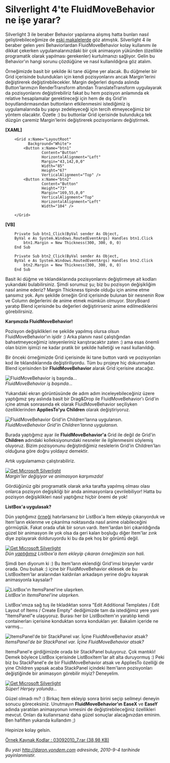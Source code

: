 # Silverlight 4'te FluidMoveBehavior ne işe yarar? 

Silverlight 3 ile beraber Behavior yapılarına alışmış hatta bunları
nasıl geliştirebileceğimize de [eski
makalelerde](http://daron.yondem.com/tr/post/f46c0a0d-7572-4f65-ba14-4869b913933d)
göz atmıştık. Silverlight 4 ile beraber gelen yeni Behaviorlardan
FluidMoveBehavior kolay kullanımı ile dikkat çekerken
uygulamalarınızdaki bir çok animasyon yükünden (özellikle programatik
olarak yapılması gerekenler) kurtulmanızı sağlıyor. Gelin bu Behavior'ın
hangi sorunu çözdüğüne ve nasıl kullanıldığına göz atalım.

Örneğimizde basit bir şekilde iki tane düğme yer alacak. Bu düğmeler bir
Grid içerisinde bulundukları için kendi pozisyonlarını ancak
Margin'lerini değiştirerek değiştirebilecekler. Margin değerleri dışında
aslında Button'larımızın RenderTransform altından TranslateTransform
uygulayarak da pozisyonlarını değiştirebiliriz fakat bu hem pozisyon
anlamında ek relative hesaplamalar gerektireceği için hem de dış Grid'in
boyutlandırmasından buttonların etkilenmesini istediğimiz iş
uygulamalarında bu yapıyı zedeleyeceği için tercih etmeyeceğimiz bir
yöntem olacaktır. Özetle :) bu buttonlar Grid içerisinde bulundukça tek
düzgün çaremiz Margin'lerini değiştirerek pozisyonlarını değiştirmek.

**[XAML]**

``` {style="font-family: consolas"}
    <Grid x:Name="LayoutRoot"
          Background="White">
        <Button x:Name="btn1"
                Content="Button"
                HorizontalAlignment="Left"
                Margin="43,142,0,0"
                Width="85"
                Height="67"
                VerticalAlignment="Top" />
        <Button x:Name="btn2"
                Content="Button"
                Height="73"
                Margin="169,55,0,0"
                VerticalAlignment="Top"
                HorizontalAlignment="Left"
                Width="104" />
 
    </Grid>
```

**[VB]**

``` {style="font-family: consolas"}
    Private Sub btn1_Click(ByVal sender As Object, 
    ByVal e As System.Windows.RoutedEventArgs) Handles btn1.Click
        btn1.Margin = New Thickness(300, 300, 0, 0)
    End Sub
 
    Private Sub btn2_Click(ByVal sender As Object, 
    ByVal e As System.Windows.RoutedEventArgs) Handles btn2.Click
        btn2.Margin = New Thickness(300, 300, 0, 0)
    End Sub
```

Basit iki düğme ve tıklandıklarında pozisyonlarını değiştirmeye ait
kodları yukarıdaki bulabilirsiniz. Şimdi sorumuz şu; biz bu pozisyon
değişikliğim nasıl anime ederiz? Margin Thickness tipinde olduğu için
anime etme şansımız yok. Aynı şekilde örneğin Grid içerisinde bulunan
bir nesnenin Row ve Column değerlerini de anime etmek mümkün olmuyor.
StoryBoard yaratıp Blend içerisinde bu değerleri değiştirirseniz anime
edilmediklerini görebilirsiniz.

**Karşınızda FluidMoveBehavior!**

Pozisyon değişiklikleri ne şekilde yapılmış olursa olsun
FluidMoveBehavior'ın işidir :) Arka planını nasıl çalıştığından
bahsetmeyeceğimiz isteyenleriniz karıştıracaktır zaten :) ama esas
önemli olan bizim işimizi ne kadar pratik bir şekilde halletiği ve nasıl
kullanıldığı.

Bir önceki örneğimizde Grid içerisinde iki tane button vardı ve
pozisyonları kod ile tıklandıklarında değiştiriliyordu. Tüm bu projeye
hiç dokunmadan Blend içerisinden bir **FluidMoveBehavior** alarak Grid
içerisine atacağız.

![FluidMoveBehavior iş
başında...](media/Silverlight_4_te_FluidMoveBehavior_ne_ise_yarar/03092010_1.png)\
*FluidMoveBehavior iş başında...*

Yukarıdaki ekran görüntüsünde de adım adım inceleyebileceğiniz üzere
yaptığımız şey aslında basit bir Drag&Drop ile FluidMoveBehavior'ı
Grid'in içine atmak sonrasında ek olarak FluidMoveBehavior seçiliyken
özelliklerinden **AppliesTo'yu** **Children** olarak değiştiriyoruz.

![FluidMoveBehavior Grid'in Children'larına
uygulansın.](media/Silverlight_4_te_FluidMoveBehavior_ne_ise_yarar/03092010_2.png)\
*FluidMoveBehavior Grid'in Children'larına uygulansın.*

Burada yaptığımız ayar ile **FluidMoveBehavior'a** Grid ile değil de
Grid'in **Children** adındaki kolleksiyonundaki nesneler ile
ilgilenmesini söylemiş oluyoruz. Bizim pozisyonunu değiştirdiğimiz
neslelerin Grid'in Children'ları olduğuna göre doğru yoldayız demektir.

Artık uygulamamızı çalıştırabiliriz.

[![Get Microsoft
Silverlight](http://go.microsoft.com/fwlink/?LinkId=161376)](http://go.microsoft.com/fwlink/?LinkID=149156&v=4.0.50401.0)\
*Margin'ler değişiyor ve animasyon karşımızda!*

Gördüğünüz gibi programatik olarak arka tarafta yapılmış olması olası
onlarca pozisyon değişikliği bir anda animasyonlara çevrilebiliyor!
Hatta bu pozisyon değişiklikleri nasıl yaptığınız hiçbir önemi de yok!

**ListBox'a uygulasak?**

Dün yaptığımız
[örneği](http://daron.yondem.com/tr/post/9954fdcd-b67a-42a7-b82b-9ab7b86b7e1b)
hatırlarsanız bir ListBox'a Item ekleyip çıkarıyorduk ve Item'ların
eklenme ve çıkarılma noktasında nasıl anime olabileceğini görmüştük.
Fakat orada ufak bir sorun vardı. Item'lardan biri çıkarıldığında güzel
bir animasyon ile yok olsa da geri kalan boşluğu diğer Item'lar zınk
diye zıplayarak dolduruyordu ki bu da pek hoş bir görüntü değil.

[![Get Microsoft
Silverlight](http://go.microsoft.com/fwlink/?LinkId=161376)](http://go.microsoft.com/fwlink/?LinkID=149156&v=4.0.50401.0)\
*Dün
[yaptığımız](http://daron.yondem.com/tr/post/9954fdcd-b67a-42a7-b82b-9ab7b86b7e1b)
Listbox'a item ekleyip çıkaran örneğimizin son hali.*

Şimdi ben diyorum ki :) Bu Item'ların eklendiği Grid'imsi birşeyler
vardır orada. Onu bulsak :) içine bir FluidMoveBehavior eklesek de bu
ListBoxItem'lar aralarından kaldırılan arkadaşın yerine doğru kayarak
animasyonla kaysalar?

![ListBox'ın ItemsPanel'ine
ulaşırken.](media/Silverlight_4_te_FluidMoveBehavior_ne_ise_yarar/03092010_4.png)\
*ListBox'ın ItemsPanel'ine ulaşırken.*

ListBox'ımıza sağ tuş ile tıkladıktan sonra "Edit Additional Templates /
Edit Layout of Items / Create Empty" dediğimizde tam da istediğimiz yere
yani "ItemsPanel"e ulaşıyoruz. Burası her bir ListBoxItem'ın yaratılıp
kendi containerları içerisine konduktan sonra kondukları yer. Bakalım
içeride ne varmış...

![ItemsPanel'de bir StackPanel var. İçine FluidMoveBehavior
atsak?](media/Silverlight_4_te_FluidMoveBehavior_ne_ise_yarar/03092010_5.png)\
*ItemsPanel'de bir StackPanel var. İçine FluidMoveBehavior atsak?*

ItemsPanel'e girdiğimizde orada bir StackPanel buluyoruz. Çok mantıklı!
Demek böylece ListBox içerisinde ListBoxItem'lar alt alta duruyormuş :)
Peki biz bu StackPanel'e de bir FluidMoveBehavior atsak ve AppliesTo
özelliği de yine Children yapsak acaba StackPanel içindeki Item'ların
pozisyonları değiştiğinde bir animasyon görebilir miyiz? Deneyelim.

[![Get Microsoft
Silverlight](http://go.microsoft.com/fwlink/?LinkId=161376)](http://go.microsoft.com/fwlink/?LinkID=149156&v=4.0.50401.0)\
*Süper! Herşey yolunda...*

Güzel olmadı mı? :) Birkaç Item ekleyip sonra birini seçip seilmeyi
deneyin sonucu göreceksiniz. Unutmayın **FluidMoveBehavior'ın**
**EaseX** ve **EaseY** adında yaratılan animasyonun ivmesini de
değiştirebileceğiniz özellikleri mevcut. Onları da kullanırsanız daha
güzel sonuçlar alacağınızdan eminim. Ben hafiften yukarıda kullandım ;)

Hepinize kolay gelsin.

[Örnek Kaynak Kodlar : 03092010\_7.rar (38,98
KB)](media/Silverlight_4_te_FluidMoveBehavior_ne_ise_yarar/03092010_7.rar)


*Bu yazi http://daron.yondem.com adresinde, 2010-9-4 tarihinde yayinlanmistir.*